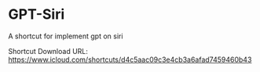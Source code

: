 # GPT-Siri
A shortcut for implement gpt on siri

Shortcut Download URL: https://www.icloud.com/shortcuts/d4c5aac09c3e4cb3a6afad7459460b43
